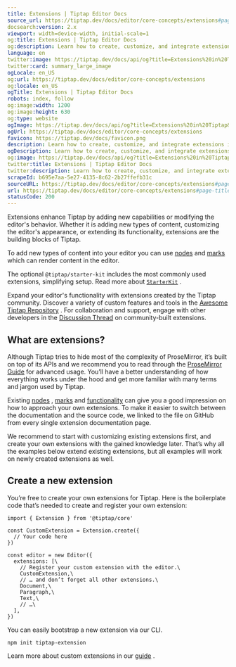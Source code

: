```yaml
---
title: Extensions | Tiptap Editor Docs
source_url: https://tiptap.dev/docs/editor/core-concepts/extensions#page-title
docsearch:version: 2.x
viewport: width=device-width, initial-scale=1
og:title: Extensions | Tiptap Editor Docs
og:description: Learn how to create, customize, and integrate extensions into Tiptap to improve your text editor's functionality.
language: en
twitter:image: https://tiptap.dev/docs/api/og?title=Extensions%20in%20Tiptap&category=
twitter:card: summary_large_image
ogLocale: en_US
og:url: https://tiptap.dev/docs/editor/core-concepts/extensions
og:locale: en_US
ogTitle: Extensions | Tiptap Editor Docs
robots: index, follow
og:image:width: 1200
og:image:height: 630
og:type: website
ogImage: https://tiptap.dev/docs/api/og?title=Extensions%20in%20Tiptap&category=
ogUrl: https://tiptap.dev/docs/editor/core-concepts/extensions
favicon: https://tiptap.dev/docs/favicon.png
description: Learn how to create, customize, and integrate extensions into Tiptap to improve your text editor's functionality.
ogDescription: Learn how to create, customize, and integrate extensions into Tiptap to improve your text editor's functionality.
og:image: https://tiptap.dev/docs/api/og?title=Extensions%20in%20Tiptap&category=
twitter:title: Extensions | Tiptap Editor Docs
twitter:description: Learn how to create, customize, and integrate extensions into Tiptap to improve your text editor's functionality.
scrapeId: b695e7aa-5e27-4135-8c62-2b27ffefb31c
sourceURL: https://tiptap.dev/docs/editor/core-concepts/extensions#page-title
url: https://tiptap.dev/docs/editor/core-concepts/extensions#page-title
statusCode: 200
---
```


Extensions enhance Tiptap by adding new capabilities or modifying the editor's behavior. Whether it is adding new types of content, customizing the editor's appearance, or extending its functionality, extensions are the building blocks of Tiptap.

To add new types of content into your editor you can use [nodes](https://tiptap.dev/docs/editor/api/nodes)
 and [marks](https://tiptap.dev/docs/editor/extensions/marks)
 which can render content in the editor.

The optional `@tiptap/starter-kit` includes the most commonly used extensions, simplifying setup. Read more about [`StarterKit`](https://tiptap.dev/docs/editor/getting-started/configure#default-extensions)
.

Expand your editor's functionality with extensions created by the Tiptap community. Discover a variety of custom features and tools in the [Awesome Tiptap Repository](https://github.com/ueberdosis/awesome-tiptap#community-extensions)
. For collaboration and support, engage with other developers in the [Discussion Thread](https://github.com/ueberdosis/tiptap/discussions/2973)
 on community-built extensions.

[](https://tiptap.dev/docs/editor/core-concepts/extensions#what-are-extensions)
What are extensions?
----------------------------------------------------------------------------------------------------

Although Tiptap tries to hide most of the complexity of ProseMirror, it’s built on top of its APIs and we recommend you to read through the [ProseMirror Guide](https://prosemirror.net/docs/guide/)
 for advanced usage. You’ll have a better understanding of how everything works under the hood and get more familiar with many terms and jargon used by Tiptap.

Existing [nodes](https://tiptap.dev/docs/editor/extensions/nodes)
, [marks](https://tiptap.dev/docs/editor/extensions/marks)
 and [functionality](https://tiptap.dev/docs/editor/extensions/functionality)
 can give you a good impression on how to approach your own extensions. To make it easier to switch between the documentation and the source code, we linked to the file on GitHub from every single extension documentation page.

We recommend to start with customizing existing extensions first, and create your own extensions with the gained knowledge later. That’s why all the examples below extend existing extensions, but all examples will work on newly created extensions as well.

[](https://tiptap.dev/docs/editor/core-concepts/extensions#create-a-new-extension)
Create a new extension
---------------------------------------------------------------------------------------------------------

You’re free to create your own extensions for Tiptap. Here is the boilerplate code that’s needed to create and register your own extension:

    import { Extension } from '@tiptap/core'
    
    const CustomExtension = Extension.create({
      // Your code here
    })
    
    const editor = new Editor({
      extensions: [\
        // Register your custom extension with the editor.\
        CustomExtension,\
        // … and don’t forget all other extensions.\
        Document,\
        Paragraph,\
        Text,\
        // …\
      ],
    })
    

You can easily bootstrap a new extension via our CLI.

    npm init tiptap-extension
    

Learn more about custom extensions in our [guide](https://tiptap.dev/docs/editor/extensions/custom-extensions)
.